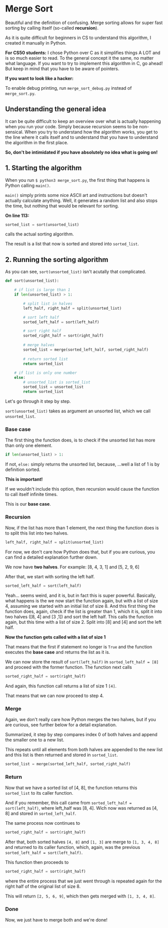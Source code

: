 # Merge Sort
Beautiful and the definition of confusing.
Merge sorting allows for super fast sorting by calling itself (so-called **recursion**).

As it is quite difficult for beginners in CS to understand this algorithm,
I created it manually in Python.

**For CS50 students:** I chose Python over C as it simplifies things A LOT and is so much easier to read.
To the general concept it the same, no matter what language. If you want to try to implement this algorithm
in C, go ahead! But keep in mind that you have to be aware of pointers.

**If you want to look like a hacker:**

To enable debug printing, run `merge_sort_debug.py` instead of `merge_sort.py`.

## Understanding the general idea
It can be quite difficult to keep an overview over what is actually happening when you run your code.
Simply because recursion seems to be non-sensical. When you try to understand how the algorithm works, you get
to the line where it calls itself and to understand that you have to understand the algorithm in the first place.

**So, don't be intimidated if you have absolutely no idea what is going on!**

## 1. Starting the algorithm
When you run `$ python3 merge_sort.py`, the first thing that happens is Python calling `main()`.

`main()` simply prints some nice ASCII art and instructions but doesn't actually calculate anything.
Well, it generates a random list and also stops the time, but nothing that would be relevant for sorting.

**On line 113:**
```python
sorted_list = sort(unsorted_list)
```
calls the actual sorting algorithm.

The result is a list that now is sorted and stored into `sorted_list`.

## 2. Running the sorting algorithm
As you can see, `sort(unsorted_list)` isn't acutally that complicated.
```python
def sort(unsorted_list):

    # if list is large than 1
    if len(unsorted_list) > 1:

        # split list in halves
        left_half, right_half = split(unsorted_list)

        # sort left half
        sorted_left_half = sort(left_half)

        # sort right half
        sorted_right_half = sort(right_half)
    
        # merge halves
        sorted_list = merge(sorted_left_half, sorted_right_half)
        
        # return sorted list
        return sorted_list
    
    # if list is only one number
    else:
        # unsorted_list is sorted_list
        sorted_list = unsorted_list
        return sorted_list
```
Let's go through it step by step.

`sort(unsorted_list)` takes as argument an unsorted list, which we call `unsorted_list`.
### Base case
The first thing the function does, is to check if the unsorted list has more than only one element.
```python
if len(unsorted_list) > 1:
```
If not, `else:` simply returns the unsorted list, because, ...well a list of 1 is by definition sorted.

**This is important!**

If we wouldn't include this option, then recursion would cause the function to call itself infinite times.

This is our **base case**.

### Recursion
Now, if the list has more than 1 element, the next thing the function does is to split this list into two halves.
```python
left_half, right_half = split(unsorted_list)
```
For now, we don't care how Python does that, but if you are curious, you can find a detailed explanation further down.

We now have **two halves**. For example: [8, 4, 3, 1] and [5, 2, 9, 6]

After that, we start with sorting the left half.
```python
sorted_left_half = sort(left_half)
```
Yeah... seems weird, and it is, but in fact this is super powerful.
Basically, what happens is the we now start the function again, but with a list of size 4, assuming we started with an initial list of size 8.
And this first thing the function does, again, check if the list is greater than 1, which it is, split it into two halves ([8, 4] and [3 ,1])
and sort the left half.
This calls the function again, but this time with a list of size 2. Split into [8] and [4] and sort the left half.

**Now the function gets called with a list of size 1**

That means that the first if statement no longer is `True` and the function executes the **base case** and returns the list as it is.

We can now store the result of `sort(left_half)` in `sorted_left_half = [8]` and proceed with the former function.
The function next calls
```python
sorted_right_half = sort(right_half)
```
And again, this function call returns a list of size 1 `[4]`.

That means that we can now proceed to step 4.

### Merge
Again, we don't really care how Python merges the two halves, but if you are curious, see further below for a detail explanation.

Summarized, it step by step compares index 0 of both halves and append the smaller one to a new list.

This repeats until all elements from both halves are appended to the new list and this list is then returned and stored in `sorted_list`.
```python
sorted_list = merge(sorted_left_half, sorted_right_half)
```

### Return
Now that we have a sorted list of [4, 8], the function returns this `sorted_list` to its caller function.

And if you remember, this call came from `sorted_left_half = sort(left_half)`, where left_half was [8, 4].
Wich now was returned as [4, 8] and stored in `sorted_left_half`.

The same process now continues to
```python
sorted_right_half = sort(right_half)
```

After that, both sorted halves `[4, 8]` and `[1, 3]` are merge to `[1, 3, 4, 8]` and returned to its caller function,
which, again, was the previous `sorted_left_half = sort(left_half)`.

This function then proceeds to
```python
sorted_right_half = sort(right_half)
```
where the entire process that we just went through is repeated again for the right half of the original list of size 8.

This will return `[2, 5, 6, 9]`, which then gets merged with `[1, 3, 4, 8]`.

### Done
Now, we just have to merge both and we're done!
